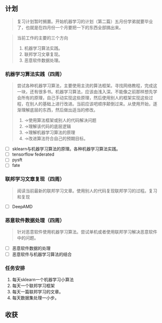 ## 计划

> 复习计划暂时搁置。开始机器学习的计划（第二篇）五月份学弟就要毕业了，也就是在四月份一个月要把一下的东西全部搞出来。

> 当前工作的主要的三个方向
> 1. 机器学习算法实践。
> 2. 联邦学习文章复现。
> 3. 恶意软件数据处理。

### 机器学习算法实践（四周）
> 尝试各种机器学习算法，主要使用主流的算法框架。寻找网络教程，完成这一块，还有很多书。机器学习算法，应该由浅入深。不能像之前那样想先学会所有的原理，自己手动实现这些原理，然后使用别人的框架实现这些过程，在别人的基础上进行改进。当前应该吧顺序颠倒过来。从使用开始，逐渐理解底层的东西，然后做出适当的修改。
> 1. ->使用算法框架或别人的代码解决问题
> 2. ->理解该代码的底层逻辑
> 3. ->理解机器学习算法的原理
> 4. ->改进算法符合自己的预期目标。

- [ ] sklearn与机器学习算法的原理。各种机器学习算法实践。
- [ ] tensorflow federated
- [ ] pysft
- [ ] fate

### 联邦学习文章复现（四周）
> 阅读当前最新的联邦学习文章。使用别人的代码复现联邦学习的过程。复习和复现

- [ ] DeepAMD

### 恶意软件数据处理（四周）
> 针对恶意软件使用机器学习算法。尝试单机或者使用联邦学习解决恶意软件中的问题。

- [ ] 恶意软件数据的处理
- [ ] 恶意软件与机器学习算法的结合

### 任务安排

1. 每天sklearn一个机器学习小算法
2. 每天一个联邦学习框架
3. 每天一篇联邦学习的文章。
4. 每天数据集处理一小步。

## 收获